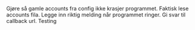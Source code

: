 Gjøre så gamle accounts fra config ikke krasjer programmet.
Faktisk lese accounts fila.
Legge inn riktig melding når programmet ringer.
Gi svar til callback url.
Testing